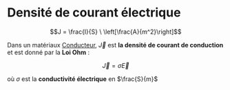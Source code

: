 # Densité de courant électrique

$$J = \frac{I}{S} \ \left[\frac{A}{m^2}\right]$$

Dans un matériaux [Conducteur](Conducteur.md), $\vec J$ est **la densité de courant de conduction** et est donné par la **Loi Ohm** :

$$\vec J = \sigma \vec E$$

où $\sigma$ est la **conductivité électrique** en $\frac{S}{m}$